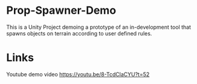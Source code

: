 # Prop-Spawner-Demo
This is a Unity Project demoing a prototype of an in-development tool that spawns objects on terrain according to user defined rules.

# Links
Youtube demo video https://youtu.be/8-TcdClaCYU?t=52
